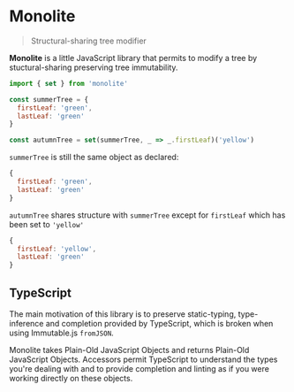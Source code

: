 # Monolite
> Structural-sharing tree modifier

**Monolite** is a little JavaScript library that permits to modify a tree by stuctural-sharing preserving tree immutability.

```js
import { set } from 'monolite'

const summerTree = {
  firstLeaf: 'green',
  lastLeaf: 'green'
}

const autumnTree = set(summerTree, _ => _.firstLeaf)('yellow')
```

`summerTree` is still the same object as declared:
```js
{
  firstLeaf: 'green',
  lastLeaf: 'green'
}
```

`autumnTree` shares structure with `summerTree` except for `firstLeaf` which has been set to `'yellow'`
```js
{
  firstLeaf: 'yellow',
  lastLeaf: 'green'
}
```

## TypeScript
The main motivation of this library is to preserve static-typing, type-inference and completion provided by TypeScript, which is broken when using Immutable.js `fromJSON`.

Monolite takes Plain-Old JavaScript Objects and returns Plain-Old JavaScript Objects. Accessors permit TypeScript to understand the types you're dealing with and to provide completion and linting as if you were working directly on these objects.
